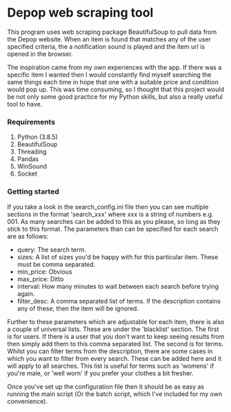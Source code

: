 # Depop web scraping tool

This program uses web scraping package BeautifulSoup to
pull data from the Depop website. When an item is found that matches any of the user specified criteria, 
the a notification sound is played and the item url is opened in the browser. 

The inspiration came from my own experiences with the app. If there was a specific item I wanted then 
I would constantly find myself searching the same things each time in hope that one with a suitable price
and condition would pop up. This was time consuming, so I thought that this project would be not only some good practice 
for my Python skills, but also a really useful tool to have.

### Requirements

1. Python (3.8.5)
2. BeautifulSoup
3. Threading
4. Pandas
5. WinSound
6. Socket

### Getting started 

If you take a look in the search_config.ini file then you can see multiple sections in the format 'search_xxx'
where xxx is a string of numbers e.g. 001. As many searches can be added to this as you please, so long 
as they stick to this format. The parameters than can be specified for each search are as follows:

- query: The search term.
- sizes: A list of sizes you'd be happy with for this particular item. These must be comma separated.
- min_price: Obvious
- max_price: Ditto
- interval: How many minutes to wait between each search before trying again.
- filter_desc: A comma separated list of terms. If the description contains any of these, then the item will be ignored.

Further to these parameters which are adjustable for each item, there is also a couple of universal lists. These are 
under the 'blacklist' section. The first is for users. If there is a user that you don't want to keep seeing results from
then simply add them to this comma separated list. The second is for terms. Whilst you can filter terms from the description,
there are some cases in which you want to filter from every search. These can be added here and it will apply to all searches.
This list is useful for terms such as 'womens' if you're male, or 'well worn' if you prefer your clothes a bit fresher.

Once you've set up the configuration file then it should be as easy as running the main script (Or the batch script, which
I've included for my own convenience).
